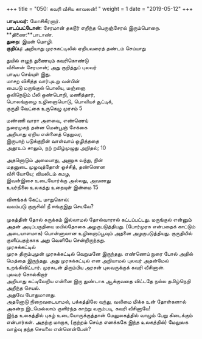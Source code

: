﻿+++
title = "050: கவரி வீசிய காவலன்!  "
weight = 1
date = "2019-05-12"
+++

**பாடியவர்:** மோசிகீரனார்.  
**பாடப்பட்டோன்:** சேரமான் தகடூர் எறிந்த பெருஞ்சேரல் இரும்பொறை.  
**திணை:**பாடாண்.  
**துறை:** இயன் மொழி.  
**குறிப்பு:** அறியாது முரசுகட்டிலில் ஏறியவரைத் தண்டம் செய்யாது  
  
துயில் எழுந் துணையும் கவரிகொண்டு  
வீசினன் சேரமான்; அது குறித்துப் புலவர்  
பாடிய செய்யுள் இது.  
மாசற விசித்த வார்புஉறு வள்பின்  
மைபடு மருங்குல் பொலிய, மஞ்ஞை  
ஒலிநெடும் பீலி ஒண்பொறி, மணித்தார்,  
பொலங்குழை உழிஞையொடு, பொலியச் சூட்டிக்,  
குருதி வேட்கை உருகெழு முரசம் 5  
  
மண்ணி வாரா அளவை, எண்ணெய்  
நுரைமுகந் தன்ன மென்பூஞ் சேக்கை  
அறியாது ஏறிய என்னைத் தெறுவர,  
இருபாற் படுக்குநின் வாள்வாய் ஒழித்ததை  
அதூஉம் சாலும், நற் றமிழ்முழுது அறிதல்; 10  
  
அதனொடும் அமையாது, அணுக வந்து, நின்  
மதனுடை முழவுத்தோள் ஓச்சித், தண்ணென  
வீசி யோயே; வியலிடம் கமழ,  
இவன்இசை உடையோர்க்கு அல்லது, அவணது  
உயர்நிலை உலகத்து உறையுள் இன்மை 15  
  
விளங்கக் கேட்ட மாறுகொல்:  
வலம்படு குருசில்! நீ ஈங்குஇது செயலே?  
   
முகத்தின் தோல் சுருக்கம் இல்லாமல் தோல்வாரால் கட்டப்பட்டது. மருங்குல் என்னும் அதன் அடிப்பகுதியை மயில்தோகை அழகுபடுத்தியது. (போர்முரசு என்பதைக் காட்டும் அடையாளமாக) பொன்னாலான உழிஞைப்பூவும் அதனை அழகுபடுத்தியது. குருதியில் குளிப்பதற்காக அது வெளியே சென்றிருந்தது.  
முரசுக்கட்டில்  
முரசு திரும்புமுன் முரசுக்கட்டில் வெறுமனே இருந்தது. எண்ணெய் நுரை போல் அதில் மெத்தை இருந்தது. அது முரசுக்கட்டில் என அறியாமல் புலவர் அதன்மேல் உறங்கிவிட்டார். முரசுடன் திரும்பிய அரசன் புலவருக்குக் கவரி வீசினான்.  
புலவர் சொல்கிறார்  
அறியாது கட்டிலேறிய என்னை இரு துண்டாக ஆக்குவதை விட்டதே நல்ல தமிழ்நெறி அறிந்த செயல்.  
அதுவே போதுமானது.  
அதனோடு நிறைவடையாமல், பக்கத்திலே வந்து, வலிமை மிக்க உன் தோள்களால் அகன்ற இடமெல்லாம் குளிர்ந்த காற்று வரும்படி, கவரி வீசினாயே!  
இந்த உலகத்தில் புகழ் உடையோருக்குத்தான் மேலுலகத்தில் வாழும் பேறு கிடைக்கும் என்பார்கள். அதற்கு மாறாக, (குற்றம் செய்த எனக்ககே இந்த உலகத்தில்) மேலுலக வாழ்வு தந்த செயலை என்னென்பேன்?  
